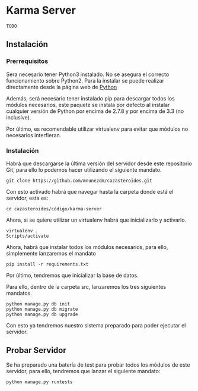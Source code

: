 # Karma Server

```
TODO
```

## Instalación

### Prerrequisitos

Sera necesario tener Python3 instalado. No se asegura el correcto funcionamiento sobre Python2. Para la instalar se puede realizar directamente desde la página web de [Python](https://www.python.org/downloads/)

Además, será necesario tener instalado pip para descargar todos los módulos necesarios, este paquete se instala por defecto al instalar cualquier versión de Python por encima de 2.7.8 y por encima de 3.3 (no inclusive).

Por último, es recomendable utilizar virtualenv para evitar que módulos no necesarios interfieran.

### Instalación

Habrá que descargarse la última versión del servidor desde este repositorio Git, para ello lo podemos hacer utilizando el siguiente mandato.

```
git clone https://github.com/mnunezdm/cazasteroides.git
```

Con esto activado habrá que navegar hasta la carpeta donde está el servidor, esta es:

```
cd cazasteroides/código/karma-server
```

Ahora, si se quiere utilizar un virtualenv habrá que inicializarlo y activarlo.

```
virtualenv .
Scripts/activate
```

Ahora, habrá que instalar todos los módulos necesarios, para ello, simplemente lanzaremos el mandato

```
pip install -r requirements.txt
```

Por último, tendremos que inicializar la base de datos.

Para ello, dentro de la carpeta src, lanzaremos los tres siguientes mandatos.

```
python manage.py db init
python manage.py db migrate
python manage.py db upgrade
```

Con esto ya tendremos nuestro sistema preparado para poder ejecutar el servidor.

## Probar Servidor

Se ha preparado una batería de test para probar todos los módulos de este servidor, para ello, tendremos que lanzar el siguiente mandato:

```
python manage.py runtests
```
